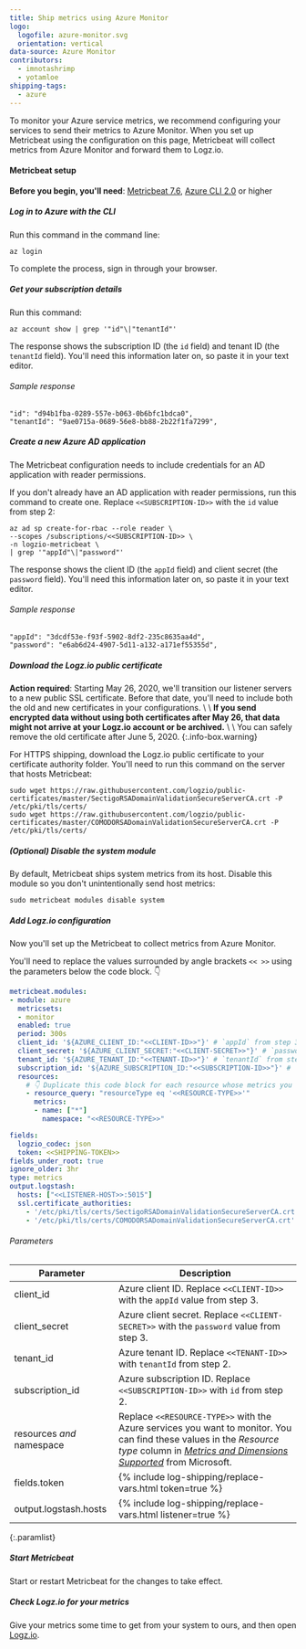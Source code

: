 ```yaml
---
title: Ship metrics using Azure Monitor
logo:
  logofile: azure-monitor.svg
  orientation: vertical
data-source: Azure Monitor
contributors:
  - imnotashrimp
  - yotamloe
shipping-tags:
  - azure
---
```


To monitor your Azure service metrics,
we recommend configuring your services
to send their metrics to Azure Monitor.
When you set up Metricbeat using the configuration on this page,
Metricbeat will collect metrics from Azure Monitor
and forward them to Logz.io.

#### Metricbeat setup

**Before you begin, you'll need**:
[Metricbeat 7.6](https://www.elastic.co/guide/en/beats/metricbeat/7.6/metricbeat-installation.html),
[Azure CLI 2.0](https://docs.microsoft.com/en-us/cli/azure/install-azure-cli?view=azure-cli-latest) or higher

<div class="tasklist">

##### Log in to Azure with the CLI

Run this command in the command line:

```shell
az login
```

To complete the process, sign in through your browser.

##### Get your subscription details

Run this command:

```shell
az account show | grep '"id"\|"tenantId"'
```

The response shows the subscription ID (the `id` field)
and tenant ID (the `tenantId` field).
You'll need this information later on, so paste it in your text editor.

###### Sample response

```text
"id": "d94b1fba-0289-557e-b063-0b6bfc1bdca0",
"tenantId": "9ae0715a-0689-56e8-bb88-2b22f1fa7299",
```

##### Create a new Azure AD application

The Metricbeat configuration needs to include credentials for an AD application with reader permissions.

If you don't already have an AD application with reader permissions,
run this command to create one.
Replace `<<SUBSCRIPTION-ID>>` with the `id` value from step 2:

```shell
az ad sp create-for-rbac --role reader \
--scopes /subscriptions/<<SUBSCRIPTION-ID>> \
-n logzio-metricbeat \
| grep '"appId"\|"password"'
```

The response shows the client ID (the `appId` field)
and client secret (the `password` field).
You'll need this information later on, so paste it in your text editor.

###### Sample response

```text
"appId": "3dcdf53e-f93f-5902-8df2-235c8635aa4d",
"password": "e6ab6d24-4907-5d11-a132-a171ef55355d",
```

##### Download the Logz.io public certificate

**Action required**:
Starting May 26, 2020, we'll transition our listener servers
to a new public SSL certificate.
Before that date,
you'll need to include both the old and new certificates
in your configurations. \\
\\
**If you send encrypted data without using both certificates after May 26,
that data might not arrive at your Logz.io account or be archived.** \\
\\
You can safely remove the old certificate
after June 5, 2020.
{:.info-box.warning}

For HTTPS shipping, download the Logz.io public certificate to your certificate authority folder.
You'll need to run this command on the server that hosts Metricbeat:

```shell
sudo wget https://raw.githubusercontent.com/logzio/public-certificates/master/SectigoRSADomainValidationSecureServerCA.crt -P /etc/pki/tls/certs/
sudo wget https://raw.githubusercontent.com/logzio/public-certificates/master/COMODORSADomainValidationSecureServerCA.crt -P /etc/pki/tls/certs/
```

##### _(Optional)_ Disable the system module

By default, Metricbeat ships system metrics from its host.
Disable this module so you don't unintentionally send host metrics:

```shell
sudo metricbeat modules disable system
```

##### Add Logz.io configuration

Now you'll set up the Metricbeat
to collect metrics from Azure Monitor.

You'll need to replace the values surrounded by angle brackets
`<< >>`
using the parameters below the code block. 👇

```yaml
metricbeat.modules:
- module: azure
  metricsets:
  - monitor
  enabled: true
  period: 300s
  client_id: '${AZURE_CLIENT_ID:"<<CLIENT-ID>>"}' # `appId` from step 3
  client_secret: '${AZURE_CLIENT_SECRET:"<<CLIENT-SECRET>>"}' # `password` from step 3
  tenant_id: '${AZURE_TENANT_ID:"<<TENANT-ID>>"}' # `tenantId` from step 2
  subscription_id: '${AZURE_SUBSCRIPTION_ID:"<<SUBSCRIPTION-ID>>"}' # `id` from step 2
  resources:
    # 👇 Duplicate this code block for each resource whose metrics you want to ship.
    - resource_query: "resourceType eq '<<RESOURCE-TYPE>>'"
      metrics:
      - name: ["*"]
        namespace: "<<RESOURCE-TYPE>>"

fields:
  logzio_codec: json
  token: <<SHIPPING-TOKEN>>
fields_under_root: true
ignore_older: 3hr
type: metrics
output.logstash:
  hosts: ["<<LISTENER-HOST>>:5015"]
  ssl.certificate_authorities:
    - '/etc/pki/tls/certs/SectigoRSADomainValidationSecureServerCA.crt'
    - '/etc/pki/tls/certs/COMODORSADomainValidationSecureServerCA.crt'
```

###### Parameters

| Parameter | Description |
|---|---|
| client_id | Azure client ID. Replace `<<CLIENT-ID>>` with the `appId` value from step 3. |
| client_secret | Azure client secret. Replace `<<CLIENT-SECRET>>` with the `password` value from step 3. |
| tenant_id | Azure tenant ID. Replace `<<TENANT-ID>>` with `tenantId` from step 2. |
| subscription_id | Azure subscription ID. Replace `<<SUBSCRIPTION-ID>>` with `id` from step 2. |
| resources _and_ namespace | Replace `<<RESOURCE-TYPE>>` with the Azure services you want to monitor. You can find these values in the _Resource type_ column in [_Metrics and Dimensions Supported_](https://docs.microsoft.com/en-us/azure/azure-monitor/platform/alerts-metric-near-real-time#metrics-and-dimensions-supported) from Microsoft. |
| fields.token | {% include log-shipping/replace-vars.html token=true %} |
| output.logstash.hosts | {% include log-shipping/replace-vars.html listener=true %} |
{:.paramlist}

##### Start Metricbeat

Start or restart Metricbeat for the changes to take effect.

##### Check Logz.io for your metrics

Give your metrics some time to get from your system to ours, and then open [Logz.io](https://app.logz.io/#/dashboard/kibana).

</div>
